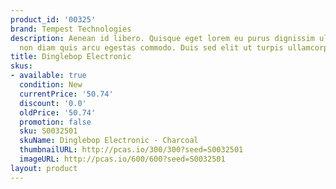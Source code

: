 ```yaml
---
product_id: '00325'
brand: Tempest Technologies
description: Aenean id libero. Quisque eget lorem eu purus dignissim ultricies. Etiam
  non diam quis arcu egestas commodo. Duis sed elit ut turpis ullamcorper feugiat.
title: Dinglebop Electronic
skus:
- available: true
  condition: New
  currentPrice: '50.74'
  discount: '0.0'
  oldPrice: '50.74'
  promotion: false
  sku: S0032501
  skuName: Dinglebop Electronic - Charcoal
  thumbnailURL: http://pcas.io/300/300?seed=S0032501
  imageURL: http://pcas.io/600/600?seed=S0032501
layout: product
---
```

